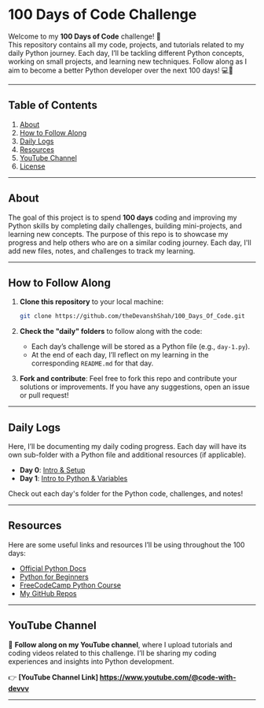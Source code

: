 # 100 Days of Code Challenge

Welcome to my **100 Days of Code** challenge! 🚀  
This repository contains all my code, projects, and tutorials related to my daily Python journey. Each day, I’ll be tackling different Python concepts, working on small projects, and learning new techniques. Follow along as I aim to become a better Python developer over the next 100 days! 💻🐍

---

## Table of Contents
1. [About](#about)
2. [How to Follow Along](#how-to-follow-along)
3. [Daily Logs](#daily-logs)
4. [Resources](#resources)
5. [YouTube Channel](#youtube-channel)
6. [License](#license)

---

## About

The goal of this project is to spend **100 days** coding and improving my Python skills by completing daily challenges, building mini-projects, and learning new concepts. The purpose of this repo is to showcase my progress and help others who are on a similar coding journey. Each day, I'll add new files, notes, and challenges to track my learning.

---

## How to Follow Along

1. **Clone this repository** to your local machine:
    ```bash
    git clone https://github.com/theDevanshShah/100_Days_Of_Code.git
    ```

2. **Check the "daily" folders** to follow along with the code:
    - Each day’s challenge will be stored as a Python file (e.g., `day-1.py`).
    - At the end of each day, I’ll reflect on my learning in the corresponding `README.md` for that day.
    
3. **Fork and contribute**: Feel free to fork this repo and contribute your solutions or improvements. If you have any suggestions, open an issue or pull request!

---

## Daily Logs

Here, I’ll be documenting my daily coding progress. Each day will have its own sub-folder with a Python file and additional resources (if applicable).

- **Day 0**: [Intro & Setup](README.md)
- **Day 1**: [Intro to Python & Variables](day-1/README.md)

Check out each day's folder for the Python code, challenges, and notes!

---

## Resources

Here are some useful links and resources I’ll be using throughout the 100 days:

- [Official Python Docs](https://docs.python.org/3/)
- [Python for Beginners](https://www.python.org/about/gettingstarted/)
- [FreeCodeCamp Python Course](https://www.freecodecamp.org/news/learn-python-by-building-projects/)
- [My GitHub Repos](https://github.com/your-username)

---

## YouTube Channel

🎥 **Follow along on my YouTube channel**, where I upload tutorials and coding videos related to this challenge. I’ll be sharing my coding experiences and insights into Python development.

👉 **[YouTube Channel Link] https://www.youtube.com/@code-with-devvv**

---